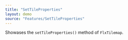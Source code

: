 ```yaml
---
title: "SetTileProperties"
layout: demo
source: "Features/SetTileProperties"
---
```


Showases the `setTileProperties()` method of `FlxTilemap`.
